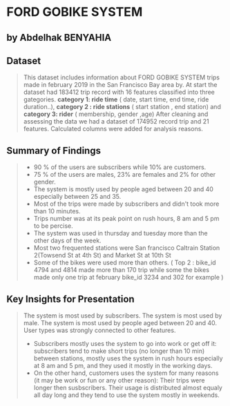 # FORD GOBIKE SYSTEM
## by Abdelhak BENYAHIA

## Dataset

>This dataset includes information about FORD GOBIKE SYSTEM trips made in february 2019 in the San Francisco Bay area by. 
At start the dataset had 183412 trip record with 16 features classified into three gategories.
**category 1: ride time** ( date, start time, end time, ride duration..), **category 2 : ride stations** ( start station , end station) and **category 3: rider** ( membership, gender ,age)
After cleaning and assessing the data we had a dataset of 174952 record trip and 21 features. Calculated columns were added for analysis reasons.


## Summary of Findings

> *  90 % of the users are subscribers while 10% are customers.
> * 75 % of the users are males, 23% are females and 2% for other gender.
> * The system is mostly used by people aged between 20 and 40 especially between 25 and 35.
> * Most of the trips were made by subscribers and didn't took more than 10 minutes.
> * Trips number was at its peak point on rush hours, 8 am and 5 pm to be percise.
> * The system was used in thursday and tuesday more than the other days of the week.
> * Most two frequented stations were San francisco Caltrain Station 2(Towsend St at 4th St) and Market St at 10th St
> * Some of the bikes were used more than others. ( Top 2 : bike_id 4794 and 4814 made more than 170 trip while some the bikes made only one trip at february bike_id 3234 and 302 for example )



## Key Insights for Presentation
> The system is most used by subscribers.
> The system is most used by male.
> The system is most used by people aged between 20 and 40.
> User types was strongly connected to other features. 
> * Subscribers mostly uses the system to go into work or get off it: subscribers tend to make short trips (no longer than 10 min) between stations, mostly uses the system in rush hours especially at 8 am and 5 pm, and they used it mostly in the working days.
> * On the other hand, customers uses the system for many reasons (it may be work or fun or any other reason): Their trips were longer then susbscribers. Their usage is distributed almost equaly all day long and they tend to use the system mostly in weekends.